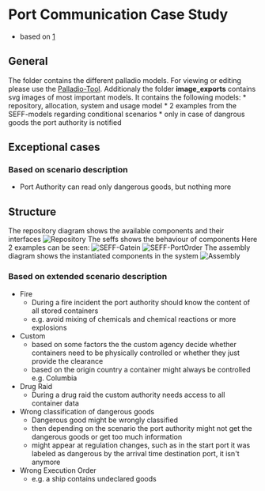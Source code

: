 # Port Communication Case Study
* based on [1](https://doi.org/10.5381/jot.2020.19.3.a8)
## General
The folder contains the different palladio models. For viewing or editing please use the [Palladio-Tool](https://www.palladio-simulator.com/tools/download/). Additionaly the folder **image_exports** contains svg images of most important models. It contains the following models:
	* repository, allocation, system and usage model
	* 2 examples from the SEFF-models regarding conditional scenarios
		* only in case of dangrous goods the port authority is notified
## Exceptional cases
### Based on scenario description
* Port Authority can read only dangerous goods, but nothing more

## Structure
The repository diagram shows the available components and their interfaces
![Repository](image_exports/newRepositoryDiagram.svg)
The seffs shows the behaviour of components Here 2 examples can be seen:
![SEFF-Gatein](image_exports/<PortCommunicationSystem><gateIn>SEFFDiagram.svg)
![SEFF-PortOrder](image_exports/<PortCommunicationSystem><portOrder>SEFFDiagram.svg)
The assembly diagram shows the instantiated components in the system
![Assembly](image_exports/newAssemblyDiagram.svg)


### Based on extended scenario description
* Fire
	* During a fire incident the port authority should know the content of all stored containers
	* e.g. avoid mixing of chemicals and chemical reactions or more explosions
* Custom
	* based on some factors the the custom agency decide whether containers need to be physically controlled or whether they just provide the clearance
	* based on the origin country a container might always be controlled e.g. Columbia
* Drug Raid
	* During a drug raid the custom authority needs access to all container data
* Wrong classification of dangerous goods
	* Dangerous good might be wrongly classified
	* then depending on the scenario the port authority might not get the dangerous goods or get too much information
	* might appear at regulation changes, such as in the start port it was labeled as dangerous by the arrival time destination port, it isn't anymore
* Wrong Execution Order
	* e.g. a ship contains undeclared goods
